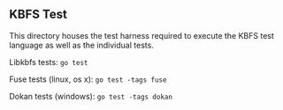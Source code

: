 ## KBFS Test

This directory houses the test harness required to execute the KBFS
test language as well as the individual tests.

Libkbfs tests: ```go test```

Fuse tests (linux, os x): ```go test -tags fuse```

Dokan tests (windows): ```go test -tags dokan```
